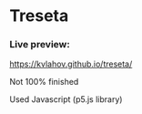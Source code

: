 # Treseta
### Live preview:

https://kvlahov.github.io/treseta/

Not 100% finished

Used Javascript (p5.js library)
